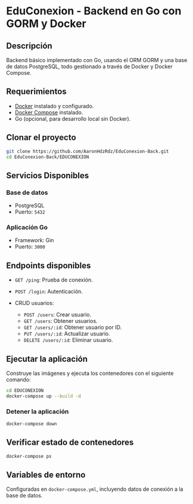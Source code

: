 # EduConexion - Backend en Go con GORM y Docker

## Descripción

Backend básico implementado con Go, usando el ORM GORM y una base de datos PostgreSQL, todo gestionado a través de Docker y Docker Compose.

## Requerimientos

* [Docker](https://www.docker.com/) instalado y configurado.
* [Docker Compose](https://docs.docker.com/compose/) instalado.
* Go (opcional, para desarrollo local sin Docker).

## Clonar el proyecto

```bash
git clone https://github.com/AaronHdzRdz/EduConexion-Back.git
cd EduConexion-Back/EDUCONEXION
```

## Servicios Disponibles

### Base de datos

* PostgreSQL
* Puerto: `5432`

### Aplicación Go

* Framework: Gin
* Puerto: `3000`

## Endpoints disponibles

* `GET /ping`: Prueba de conexión.
* `POST /login`: Autenticación.
* CRUD usuarios:

  * `POST /users`: Crear usuario.
  * `GET /users`: Obtener usuarios.
  * `GET /users/:id`: Obtener usuario por ID.
  * `PUT /users/:id`: Actualizar usuario.
  * `DELETE /users/:id`: Eliminar usuario.

## Ejecutar la aplicación

Construye las imágenes y ejecuta los contenedores con el siguiente comando:

```bash
cd EDUCONEXION
docker-compose up --build -d
```

### Detener la aplicación

```bash
docker-compose down
```

## Verificar estado de contenedores

```bash
docker-compose ps
```

## Variables de entorno

Configuradas en `docker-compose.yml`, incluyendo datos de conexión a la base de datos.
